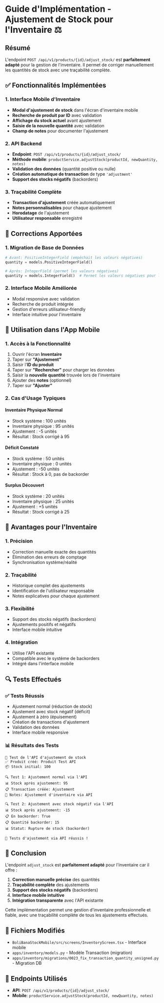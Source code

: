 # Guide d'Implémentation - Ajustement de Stock pour l'Inventaire ⚖️

## Résumé

L'endpoint `POST /api/v1/products/{id}/adjust_stock/` est **parfaitement adapté** pour la gestion de l'inventaire. Il permet de corriger manuellement les quantités de stock avec une traçabilité complète.

## ✅ Fonctionnalités Implémentées

### 1. **Interface Mobile d'Inventaire**
- **Modal d'ajustement de stock** dans l'écran d'inventaire mobile
- **Recherche de produit par ID** avec validation
- **Affichage du stock actuel** avant ajustement
- **Saisie de la nouvelle quantité** avec validation
- **Champ de notes** pour documenter l'ajustement

### 2. **API Backend**
- **Endpoint**: `POST /api/v1/products/{id}/adjust_stock/`
- **Méthode mobile**: `productService.adjustStock(productId, newQuantity, notes)`
- **Validation des données** (quantité positive ou nulle)
- **Création automatique de transaction** de type `'adjustment'`
- **Support des stocks négatifs** (backorders)

### 3. **Traçabilité Complète**
- **Transaction d'ajustement** créée automatiquement
- **Notes personnalisables** pour chaque ajustement
- **Horodatage** de l'ajustement
- **Utilisateur responsable** enregistré

## 🔧 Corrections Apportées

### 1. **Migration de Base de Données**
```python
# Avant: PositiveIntegerField (empêchait les valeurs négatives)
quantity = models.PositiveIntegerField()

# Après: IntegerField (permet les valeurs négatives)
quantity = models.IntegerField()  # Permet les valeurs négatives pour les ajustements
```

### 2. **Interface Mobile Améliorée**
- Modal responsive avec validation
- Recherche de produit intégrée
- Gestion d'erreurs utilisateur-friendly
- Interface intuitive pour l'inventaire

## 📱 Utilisation dans l'App Mobile

### 1. **Accès à la Fonctionnalité**
1. Ouvrir l'écran **Inventaire**
2. Taper sur **"Ajustement"**
3. Saisir l'**ID du produit**
4. Taper sur **"Rechercher"** pour charger les données
5. Saisir la **nouvelle quantité** trouvée lors de l'inventaire
6. Ajouter des **notes** (optionnel)
7. Taper sur **"Ajuster"**

### 2. **Cas d'Usage Typiques**

#### **Inventaire Physique Normal**
- Stock système : 100 unités
- Inventaire physique : 95 unités
- Ajustement : -5 unités
- Résultat : Stock corrigé à 95

#### **Déficit Constaté**
- Stock système : 50 unités
- Inventaire physique : 0 unités
- Ajustement : -50 unités
- Résultat : Stock à 0, pas de backorder

#### **Surplus Découvert**
- Stock système : 20 unités
- Inventaire physique : 25 unités
- Ajustement : +5 unités
- Résultat : Stock corrigé à 25

## 🎯 Avantages pour l'Inventaire

### 1. **Précision**
- Correction manuelle exacte des quantités
- Élimination des erreurs de comptage
- Synchronisation système/réalité

### 2. **Traçabilité**
- Historique complet des ajustements
- Identification de l'utilisateur responsable
- Notes explicatives pour chaque ajustement

### 3. **Flexibilité**
- Support des stocks négatifs (backorders)
- Ajustements positifs et négatifs
- Interface mobile intuitive

### 4. **Intégration**
- Utilise l'API existante
- Compatible avec le système de backorders
- Intégré dans l'interface mobile

## 🔍 Tests Effectués

### ✅ **Tests Réussis**
- Ajustement normal (réduction de stock)
- Ajustement avec stock négatif (déficit)
- Ajustement à zéro (épuisement)
- Création de transactions d'ajustement
- Validation des données
- Interface mobile responsive

### 📊 **Résultats des Tests**
```
🧪 Test de l'API d'ajustement de stock
✅ Produit créé: Produit Test API
📦 Stock initial: 100

🔍 Test 1: Ajustement normal via l'API
📊 Stock après ajustement: 95
📋 Transaction créée: Ajustement
📝 Notes: Ajustement d'inventaire via API

🔍 Test 2: Ajustement avec stock négatif via l'API
📊 Stock après ajustement: -15
📋 En backorder: True
📋 Quantité backorder: 15
📊 Statut: Rupture de stock (backorder)

🎉 Tests d'ajustement via API réussis !
```

## 🚀 Conclusion

L'endpoint `adjust_stock` est **parfaitement adapté** pour l'inventaire car il offre :

1. **Correction manuelle précise** des quantités
2. **Traçabilité complète** des ajustements
3. **Support des stocks négatifs** (backorders)
4. **Interface mobile intuitive**
5. **Intégration transparente** avec l'API existante

Cette implémentation permet une gestion d'inventaire professionnelle et fiable, avec une traçabilité complète de tous les ajustements effectués.

## 📁 Fichiers Modifiés

- `BoliBanaStockMobile/src/screens/InventoryScreen.tsx` - Interface mobile
- `apps/inventory/models.py` - Modèle Transaction (migration)
- `apps/inventory/migrations/0023_fix_transaction_quantity_unsigned.py` - Migration DB

## 🔗 Endpoints Utilisés

- **API**: `POST /api/v1/products/{id}/adjust_stock/`
- **Mobile**: `productService.adjustStock(productId, newQuantity, notes)`
